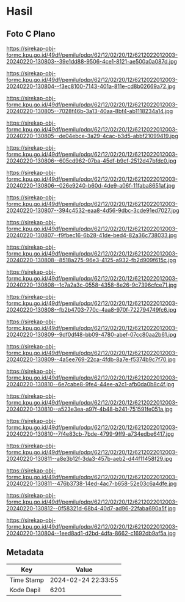 # Hasil

## Foto C Plano

https://sirekap-obj-formc.kpu.go.id/49df/pemilu/pdpr/62/12/02/20/12/6212022012003-20240220-130803--39e1dd88-9506-4ce1-8121-ae500a0a087d.jpg

https://sirekap-obj-formc.kpu.go.id/49df/pemilu/pdpr/62/12/02/20/12/6212022012003-20240220-130804--f3ec8100-7143-401a-811e-cd8b02669a72.jpg

https://sirekap-obj-formc.kpu.go.id/49df/pemilu/pdpr/62/12/02/20/12/6212022012003-20240220-130805--7028f46b-3a13-40aa-8bf4-ab1118234a14.jpg

https://sirekap-obj-formc.kpu.go.id/49df/pemilu/pdpr/62/12/02/20/12/6212022012003-20240220-130805--de04ebce-3a29-4cac-b3d5-abbf21099419.jpg

https://sirekap-obj-formc.kpu.go.id/49df/pemilu/pdpr/62/12/02/20/12/6212022012003-20240220-130806--605cd962-07ba-45df-b9cf-2512d47bfdc0.jpg

https://sirekap-obj-formc.kpu.go.id/49df/pemilu/pdpr/62/12/02/20/12/6212022012003-20240220-130806--026e9240-b60d-4de9-a06f-11faba8651af.jpg

https://sirekap-obj-formc.kpu.go.id/49df/pemilu/pdpr/62/12/02/20/12/6212022012003-20240220-130807--394c4532-eaa8-4d56-9dbc-3cde91ed7027.jpg

https://sirekap-obj-formc.kpu.go.id/49df/pemilu/pdpr/62/12/02/20/12/6212022012003-20240220-130807--f9fbec16-6b28-41de-bed4-82a36c738033.jpg

https://sirekap-obj-formc.kpu.go.id/49df/pemilu/pdpr/62/12/02/20/12/6212022012003-20240220-130808--8518a275-96e3-4125-a932-fb2d909f615c.jpg

https://sirekap-obj-formc.kpu.go.id/49df/pemilu/pdpr/62/12/02/20/12/6212022012003-20240220-130808--1c7a2a3c-0558-4358-8e26-9c7396cfce71.jpg

https://sirekap-obj-formc.kpu.go.id/49df/pemilu/pdpr/62/12/02/20/12/6212022012003-20240220-130808--fb2b4703-770c-4aa8-970f-722794749fc6.jpg

https://sirekap-obj-formc.kpu.go.id/49df/pemilu/pdpr/62/12/02/20/12/6212022012003-20240220-130809--9df0df48-bb09-4780-abef-07cc80aa2b61.jpg

https://sirekap-obj-formc.kpu.go.id/49df/pemilu/pdpr/62/12/02/20/12/6212022012003-20240220-130809--4a5ee769-22ca-4fdb-8a7e-f5374b9c7f70.jpg

https://sirekap-obj-formc.kpu.go.id/49df/pemilu/pdpr/62/12/02/20/12/6212022012003-20240220-130810--6e7cabe8-9fe4-44ee-a2c1-afb0da0b8c4f.jpg

https://sirekap-obj-formc.kpu.go.id/49df/pemilu/pdpr/62/12/02/20/12/6212022012003-20240220-130810--a523e3ea-a97f-4b48-b241-751591fe051a.jpg

https://sirekap-obj-formc.kpu.go.id/49df/pemilu/pdpr/62/12/02/20/12/6212022012003-20240220-130810--7f4e83cb-7bde-4799-9ff9-a734edbe6417.jpg

https://sirekap-obj-formc.kpu.go.id/49df/pemilu/pdpr/62/12/02/20/12/6212022012003-20240220-130811--a8e3b12f-3da3-457b-aeb2-d44f11458f29.jpg

https://sirekap-obj-formc.kpu.go.id/49df/pemilu/pdpr/62/12/02/20/12/6212022012003-20240220-130811--476b3738-14ed-4ac7-b658-52e03c6a4dfe.jpg

https://sirekap-obj-formc.kpu.go.id/49df/pemilu/pdpr/62/12/02/20/12/6212022012003-20240220-130812--0f58321d-68b4-40d7-ad96-22faba690a5f.jpg

https://sirekap-obj-formc.kpu.go.id/49df/pemilu/pdpr/62/12/02/20/12/6212022012003-20240220-130804--1eed8ad1-d2bd-4dfa-8662-c1692db9af5a.jpg


## Metadata

| Key        | Value               |
| ---------- | ------------------- |
| Time Stamp | 2024-02-24 22:33:55 |
| Kode Dapil | 6201                |



